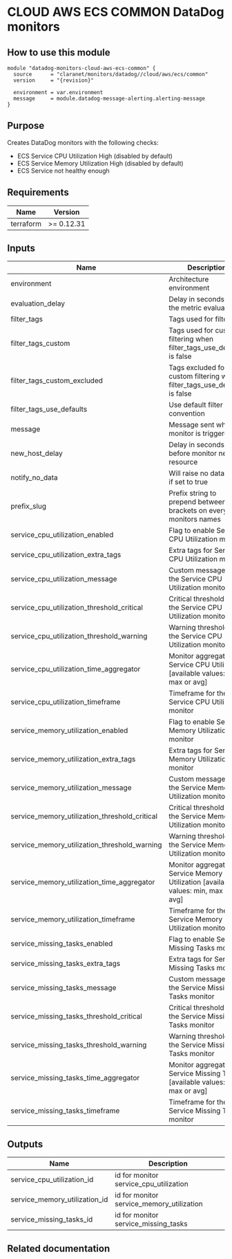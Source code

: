# CLOUD AWS ECS COMMON DataDog monitors

## How to use this module

```hcl
module "datadog-monitors-cloud-aws-ecs-common" {
  source      = "claranet/monitors/datadog//cloud/aws/ecs/common"
  version     = "{revision}"

  environment = var.environment
  message     = module.datadog-message-alerting.alerting-message
}

```

## Purpose

Creates DataDog monitors with the following checks:

- ECS Service CPU Utilization High (disabled by default)
- ECS Service Memory Utilization High (disabled by default)
- ECS Service not healthy enough

## Requirements

| Name | Version |
|------|---------|
| terraform | >= 0.12.31 |

## Inputs

| Name | Description | Type | Default | Required |
|------|-------------|------|---------|:--------:|
| environment | Architecture environment | `string` | n/a | yes |
| evaluation\_delay | Delay in seconds for the metric evaluation | `number` | `900` | no |
| filter\_tags | Tags used for filtering | `string` | `"*"` | no |
| filter\_tags\_custom | Tags used for custom filtering when filter\_tags\_use\_defaults is false | `string` | `"*"` | no |
| filter\_tags\_custom\_excluded | Tags excluded for custom filtering when filter\_tags\_use\_defaults is false | `string` | `""` | no |
| filter\_tags\_use\_defaults | Use default filter tags convention | `string` | `"true"` | no |
| message | Message sent when a monitor is triggered | `any` | n/a | yes |
| new\_host\_delay | Delay in seconds before monitor new resource | `number` | `300` | no |
| notify\_no\_data | Will raise no data alert if set to true | `bool` | `true` | no |
| prefix\_slug | Prefix string to prepend between brackets on every monitors names | `string` | `""` | no |
| service\_cpu\_utilization\_enabled | Flag to enable Service CPU Utilization monitor | `string` | `"false"` | no |
| service\_cpu\_utilization\_extra\_tags | Extra tags for Service CPU Utilization monitor | `list(string)` | `[]` | no |
| service\_cpu\_utilization\_message | Custom message for the Service CPU Utilization monitor | `string` | `""` | no |
| service\_cpu\_utilization\_threshold\_critical | Critical threshold for the Service CPU Utilization monitor | `string` | `"90"` | no |
| service\_cpu\_utilization\_threshold\_warning | Warning threshold for the Service CPU Utilization monitor | `string` | `"80"` | no |
| service\_cpu\_utilization\_time\_aggregator | Monitor aggregator for Service CPU Utilization [available values: min, max or avg] | `string` | `"min"` | no |
| service\_cpu\_utilization\_timeframe | Timeframe for the Service CPU Utilization monitor | `string` | `"last_5m"` | no |
| service\_memory\_utilization\_enabled | Flag to enable Service Memory Utilization monitor | `string` | `"false"` | no |
| service\_memory\_utilization\_extra\_tags | Extra tags for Service Memory Utilization monitor | `list(string)` | `[]` | no |
| service\_memory\_utilization\_message | Custom message for the Service Memory Utilization monitor | `string` | `""` | no |
| service\_memory\_utilization\_threshold\_critical | Critical threshold for the Service Memory Utilization monitor | `string` | `90` | no |
| service\_memory\_utilization\_threshold\_warning | Warning threshold for the Service Memory Utilization monitor | `string` | `85` | no |
| service\_memory\_utilization\_time\_aggregator | Monitor aggregator for Service Memory Utilization [available values: min, max or avg] | `string` | `"min"` | no |
| service\_memory\_utilization\_timeframe | Timeframe for the Service Memory Utilization monitor | `string` | `"last_5m"` | no |
| service\_missing\_tasks\_enabled | Flag to enable Service Missing Tasks monitor | `string` | `"true"` | no |
| service\_missing\_tasks\_extra\_tags | Extra tags for Service Missing Tasks monitor | `list(string)` | `[]` | no |
| service\_missing\_tasks\_message | Custom message for the Service Missing Tasks monitor | `string` | `""` | no |
| service\_missing\_tasks\_threshold\_critical | Critical threshold for the Service Missing Tasks monitor | `string` | `60` | no |
| service\_missing\_tasks\_threshold\_warning | Warning threshold for the Service Missing Tasks monitor | `string` | `80` | no |
| service\_missing\_tasks\_time\_aggregator | Monitor aggregator for Service Missing Tasks [available values: min, max or avg] | `string` | `"min"` | no |
| service\_missing\_tasks\_timeframe | Timeframe for the Service Missing Tasks monitor | `string` | `"last_5m"` | no |

## Outputs

| Name | Description |
|------|-------------|
| service\_cpu\_utilization\_id | id for monitor service\_cpu\_utilization |
| service\_memory\_utilization\_id | id for monitor service\_memory\_utilization |
| service\_missing\_tasks\_id | id for monitor service\_missing\_tasks |

## Related documentation

